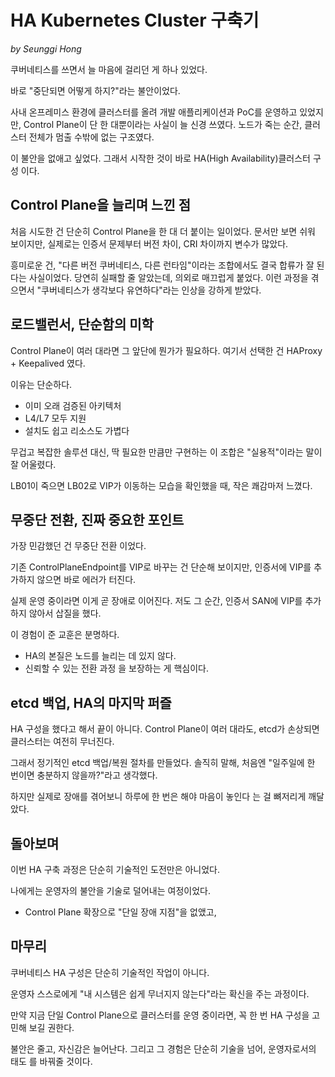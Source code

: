 # HA Kubernetes Cluster 구축기

_by Seunggi Hong_

쿠버네티스를 쓰면서 늘 마음에 걸리던 게 하나 있었다.

바로 "중단되면 어떻게 하지?"라는 불안이었다.

사내 온프레미스 환경에 클러스터를 올려 개발 애플리케이션과 PoC를 운영하고 있었지만, Control Plane이 단 한 대뿐이라는 사실이 늘 신경 쓰였다. 노드가 죽는 순간, 클러스터 전체가 멈출 수밖에 없는 구조였다.

이 불안을 없애고 싶었다. 그래서 시작한 것이 바로 HA(High Availability)클러스터 구성 이다.

## Control Plane을 늘리며 느낀 점

처음 시도한 건 단순히 Control Plane을 한 대 더 붙이는 일이었다. 문서만 보면 쉬워 보이지만, 실제로는 인증서 문제부터 버전 차이, CRI 차이까지 변수가 많았다.

흥미로운 건, "다른 버전 쿠버네티스, 다른 런타임"이라는 조합에서도 결국 합류가 잘 된다는 사실이었다. 당연히 실패할 줄 알았는데, 의외로 매끄럽게 붙었다. 이런 과정을 겪으면서 "쿠버네티스가 생각보다 유연하다"라는 인상을 강하게 받았다.

## 로드밸런서, 단순함의 미학

Control Plane이 여러 대라면 그 앞단에 뭔가가 필요하다. 여기서 선택한 건 HAProxy + Keepalived 였다.

이유는 단순하다.

- 이미 오래 검증된 아키텍처
- L4/L7 모두 지원
- 설치도 쉽고 리소스도 가볍다

무겁고 복잡한 솔루션 대신, 딱 필요한 만큼만 구현하는 이 조합은 "실용적"이라는 말이 잘 어울렸다.

LB01이 죽으면 LB02로 VIP가 이동하는 모습을 확인했을 때, 작은 쾌감마저 느꼈다.

## 무중단 전환, 진짜 중요한 포인트

가장 민감했던 건 무중단 전환 이었다.

기존 ControlPlaneEndpoint를 VIP로 바꾸는 건 단순해 보이지만, 인증서에 VIP를 추가하지 않으면 바로 에러가 터진다.

실제 운영 중이라면 이게 곧 장애로 이어진다. 저도 그 순간, 인증서 SAN에 VIP를 추가하지 않아서 삽질을 했다.

이 경험이 준 교훈은 분명하다.

- HA의 본질은 노드를 늘리는 데 있지 않다.
- 신뢰할 수 있는 전환 과정 을 보장하는 게 핵심이다.

## etcd 백업, HA의 마지막 퍼즐

HA 구성을 했다고 해서 끝이 아니다.
Control Plane이 여러 대라도, etcd가 손상되면 클러스터는 여전히 무너진다.

그래서 정기적인 etcd 백업/복원 절차를 만들었다. 솔직히 말해, 처음엔 "일주일에 한 번이면 충분하지 않을까?"라고 생각했다.

하지만 실제로 장애를 겪어보니 하루에 한 번은 해야 마음이 놓인다 는 걸
뼈저리게 깨달았다.

## 돌아보며

이번 HA 구축 과정은 단순히 기술적인 도전만은 아니었다.

나에게는 운영자의 불안을 기술로 덜어내는 여정이었다.

- Control Plane 확장으로 "단일 장애 지점"을 없앴고,

## 마무리

쿠버네티스 HA 구성은 단순히 기술적인 작업이 아니다.

운영자 스스로에게 "내 시스템은 쉽게 무너지지 않는다"라는 확신을 주는 과정이다.

만약 지금 단일 Control Plane으로 클러스터를 운영 중이라면, 꼭 한 번 HA 구성을 고민해 보길 권한다.

불안은 줄고, 자신감은 늘어난다. 그리고 그 경험은 단순히 기술을 넘어, 운영자로서의 태도 를 바꿔줄 것이다.
